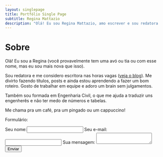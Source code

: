 ```yaml
---
layout: singlepage
title: Portfólio Single Page
subtitle: Regina Mattazio
description: "Olá! Eu sou Regina Mattazio, amo escrever e sou redatora. Esse é meu site, aqui você encontra portfólio, blog, currículo e contato. Sinta-se bem vindo!"
---
```


# Sobre

Olá! Eu sou a Regina (você provavelmente tem uma avó ou tia ou com esse nome, mas eu sou mais nova que isso).  

Sou redatora e me considero escritora nas horas vagas ([veja o blog](./pessoal)). Me divirto fazendo títulos, posts e ainda estou aprendendo a fazer um bom roteiro. Gosto de trabalhar em equipe e adoro um brain sem julgamentos.  

Também sou formada em Engenharia Civil, o que me ajuda a traduzir uns engenherês e não ter medo de números e tabelas.  

Me chama pra um café, pra um pingado ou um cappuccino!  



Formulário:

<form
  action="https://formspree.io/f/mjvprglr"
  method="POST" target="_blank" 
>
  <label>Seu nome:<input type="text" name="Nome">
  </label>
  <label>Seu e-mail:<input type="text" name="E-mail">
  </label>
  <label>Sua mensagem:
    <textarea name="Mensagem"></textarea>
  </label>
  <button type="submit" class="botao">Enviar</button>
</form>



